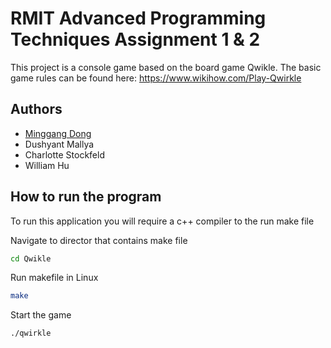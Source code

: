
# RMIT Advanced Programming Techniques Assignment 1 & 2

This project is a console game based on the board game Qwikle. The basic game rules can be found here: <https://www.wikihow.com/Play-Qwirkle>

## Authors

- [Minggang Dong](https://www.github.com/s3843573)
- Dushyant Mallya
- Charlotte Stockfeld
- William Hu

## How to run the program

To run this application you will require a c++ compiler to the run make file  

Navigate to director that contains make file

```bash
cd Qwikle
```

Run makefile in Linux

```bash
make
```

Start the game

```bash
./qwirkle
```
